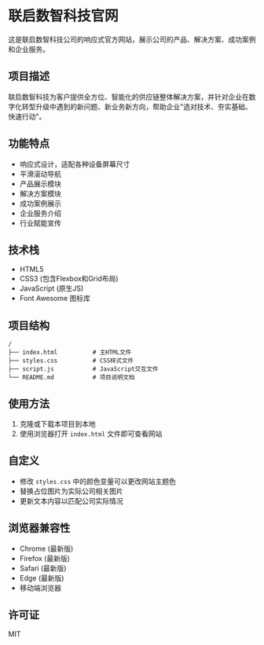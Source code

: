 # 联启数智科技官网

这是联启数智科技公司的响应式官方网站，展示公司的产品、解决方案、成功案例和企业服务。

## 项目描述

联启数智科技为客户提供全方位、智能化的供应链整体解决方案，并针对企业在数字化转型升级中遇到的新问题、新业务新方向，帮助企业"选对技术、夯实基础、快速行动"。

## 功能特点

- 响应式设计，适配各种设备屏幕尺寸
- 平滑滚动导航
- 产品展示模块
- 解决方案模块
- 成功案例展示
- 企业服务介绍
- 行业赋能宣传

## 技术栈

- HTML5
- CSS3 (包含Flexbox和Grid布局)
- JavaScript (原生JS)
- Font Awesome 图标库

## 项目结构

```text
/
├── index.html          # 主HTML文件
├── styles.css          # CSS样式文件
├── script.js           # JavaScript交互文件
└── README.md           # 项目说明文档
```

## 使用方法

1. 克隆或下载本项目到本地
2. 使用浏览器打开 `index.html` 文件即可查看网站

## 自定义

- 修改 `styles.css` 中的颜色变量可以更改网站主题色
- 替换占位图片为实际公司相关图片
- 更新文本内容以匹配公司实际情况

## 浏览器兼容性

- Chrome (最新版)
- Firefox (最新版)
- Safari (最新版)
- Edge (最新版)
- 移动端浏览器

## 许可证

MIT
